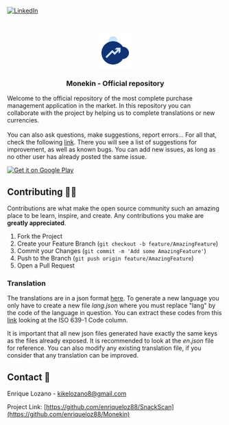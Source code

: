 <!--
*** Thanks for checking out the Best-README-Template. If you have a suggestion
*** that would make this better, please fork the repo and create a pull request
*** or simply open an issue with the tag "enhancement".
*** Thanks again! Now go create something AMAZING! :D
-->

<!-- PROJECT SHIELDS -->
<!--
*** I'm using markdown "reference style" links for readability.
*** Reference links are enclosed in brackets [ ] instead of parentheses ( ).
*** See the bottom of this document for the declaration of the reference variables
*** for contributors-url, forks-url, etc. This is an optional, concise syntax you may use.
*** https://www.markdownguide.org/basic-syntax/#reference-style-links
-->

[![LinkedIn][linkedin-shield]][linkedin-url]

<!-- PROJECT LOGO -->
<br />
<p align="center">
    <img src="Resources/icon.png" alt="Logo" width="80" height="80">

  <h3 align="center">Monekin - Official repository</h3>

  <p>
    Welcome to the official repository of the most complete purchase management application in the market. In this repository you can collaborate with the project by helping us to complete translations or new currencies. <br/> <br/>You can also ask questions, make suggestions, report errors... For all that, check the following <a href="https://github.com/enriqueloz88/Monekin/issues">link</a>. There you will see a list of suggestions for improvement, as well as known bugs. You can add new issues, as long as no other user has already posted the same issue.
  </p>
</p>

[<img src="https://play.google.com/intl/en_us/badges/images/generic/en-play-badge.png"
     alt="Get it on Google Play"
     height="80">](https://play.google.com/store/apps/details?id=com.monekin.app)
     
<!-- CONTRIBUTING -->

## Contributing 🙋🏻

Contributions are what make the open source community such an amazing place to be learn, inspire, and create. Any contributions you make are **greatly appreciated**.

1. Fork the Project
2. Create your Feature Branch (`git checkout -b feature/AmazingFeature`)
3. Commit your Changes (`git commit -m 'Add some AmazingFeature'`)
4. Push to the Branch (`git push origin feature/AmazingFeature`)
5. Open a Pull Request

### Translation

The translations are in a json format <a href="https://github.com/enriqueloz88/Monekin/tree/main/i18n">here</a>. To generate a new language you only have to create a new file _lang.json_ where you must replace "lang" by the code of the language in question. You can extract these codes from this <a href="https://www.loc.gov/standards/iso639-2/php/code_list.php">link</a> looking at the ISO 639-1 Code column.

It is important that all new json files generated have exactly the same keys as the files already exposed. It is recommended to look at the _en.json_ file for reference. You can also modify any existing translation file, if you consider that any translation can be improved.


<!-- CONTACT -->

## Contact 📧

Enrique Lozano - kikelozano8@gmail.com

Project Link: [https://github.com/enriqueloz88/SnackScan](https://github.com/enriqueloz88/Monekin)

<!-- MARKDOWN LINKS & IMAGES -->
<!-- https://www.markdownguide.org/basic-syntax/#reference-style-links -->

[linkedin-shield]: https://img.shields.io/badge/-LinkedIn-black.svg?style=for-the-badge&logo=linkedin&colorB=555
[linkedin-url]: https://www.linkedin.com/in/enrique-lozano-cebriano/
